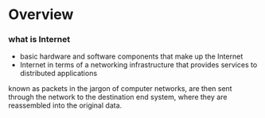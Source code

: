 # Overview
### what is Internet
- basic hardware and software components that make up the Internet
- Internet in terms of a networking infrastructure that provides services to distributed applications

known as packets in the jargon of computer networks, are then
sent through the network to the destination end system, where they are reassembled
into the original data.
  
